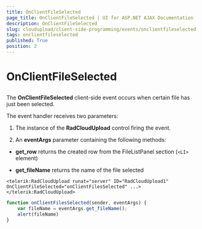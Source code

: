 ```yaml
---
title: OnClientFileSelected
page_title: OnClientFileSelected | UI for ASP.NET AJAX Documentation
description: OnClientFileSelected
slug: cloudupload/client-side-programming/events/onclientfileselected
tags: onclientfileselected
published: True
position: 2
---
```


# OnClientFileSelected



## 

The **OnClientFileSelected** client-side event occurs when certain file has just been selected.

The event handler receives two parameters:

1. The instance of the **RadCloudUpload** control firing the event.

1. An **eventArgs** parameter containing the following methods:

* **get_row** returns the created row from the FileListPanel section (`<LI>` element)

* **get_fileName** returns the name of the file selected

````ASPNET
<telerik:RadCloudUpload runat="server" ID="RadCloudUpload1" OnClientFileSelected="onClientFilesSelected" ...>
</telerik:RadCloudUpload>
````



````JavaScript
function onClientFilesSelected(sender, eventArgs) {
	var fileName = eventArgs.get_fileName();
	alert(fileName)
}
````


